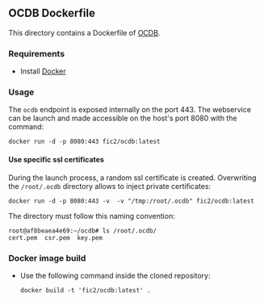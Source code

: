 ## OCDB Dockerfile

This directory contains a Dockerfile of [OCDB](https://github.com/fraunhoferfokus/OCDB).


### Requirements

* Install [Docker](https://www.docker.com)


### Usage

The `ocdb` endpoint is exposed internally on the port 443.
The webservice can be launch and made accessible on the host's port 8080 with the command:

    docker run -d -p 8080:443 fic2/ocdb:latest

#### Use specific ssl certificates

During the launch process, a random ssl certificate is created.
Overwriting the `/root/.ocdb` directory allows to inject private certificates:
	
    docker run -d -p 8080:443 -v  -v "/tmp:/root/.ocdb" fic2/ocdb:latest

The directory must follow this naming convention:

```
root@af8beaea4e69:~/ocdb# ls /root/.ocdb/
cert.pem  csr.pem  key.pem
```

### Docker image build

* Use the following command inside the cloned repository:

    ```
	docker build -t 'fic2/ocdb:latest' .
	```
